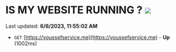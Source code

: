 # IS MY WEBSITE RUNNING ? [![](https://img.shields.io/static/v1?label=Sponsor&message=%E2%9D%A4&logo=GitHub&color=%23fe8e86)](https://github.com/sponsors/<username>)

Last updated: **6/6/2023, 11:55:02 AM**

- `GET` [https://youssefservice.me](https://youssefservice.me) - **Up** (1002ms)
